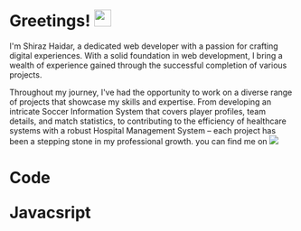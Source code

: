 <style>
  #code div{
    display="inline";
    background-color:"#f45531"
  }
</style>
<h1> Greetings! <img src="https://raw.githubusercontent.com/MartinHeinz/MartinHeinz/master/wave.gif" width="30px" height="30"></h1>
<p>
I'm Shiraz Haidar, a dedicated web developer with a passion for crafting digital experiences. With a solid foundation in web development, I bring a wealth of experience gained through the successful completion of various projects.

Throughout my journey, I've had the opportunity to work on a diverse range of projects that showcase my skills and expertise. From developing an intricate Soccer Information System that covers player profiles, team details, and match statistics, to contributing to the efficiency of healthcare systems with a robust Hospital Management System – each project has been a stepping stone in my professional growth. you can find me on <a href="https://www.linkedin.com/in/shiraz-haider-90a1171a3/"><img src="https://raw.githubusercontent.com/MartinHeinz/MartinHeinz/master/linkedin-3-16.png"></a>
</p>
<h1><Technologies/h1>

  <div id=code>
<div><p>Code</p><p>Javacsript</p></div>
  </div>



<!--
**shiraz768/shiraz768** is a ✨ _special_ ✨ repository because its `README.md` (this file) appears on your GitHub profile.

Here are some ideas to get you started:

- 🔭 I’m currently working on ...
- 🌱 I’m currently learning ...
- 👯 I’m looking to collaborate on ...
- 🤔 I’m looking for help with ...
- 💬 Ask me about ...
- 📫 How to reach me: ...
- 😄 Pronouns: ...
- ⚡ Fun fact: ...
-->
